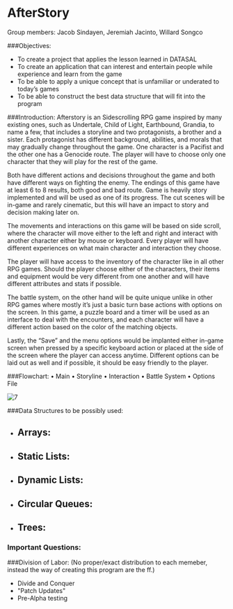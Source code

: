 # AfterStory

Group members: Jacob Sindayen, Jeremiah Jacinto, Willard Songco

###Objectives:

-	To create a project that applies the lesson learned in DATASAL
-	To create an application that can interest and entertain people while experience and learn from the game
-	To be able to apply a unique concept that is unfamiliar or underated to today’s games
-	To be able to construct the best data structure that will fit into the program


###Introduction:
Afterstory is an Sidescrolling RPG game inspired by many existing ones, such as Undertale, Child of Light, Earthbound, Grandia, to name a few, that includes a storyline and two protagonists, a brother and a sister. Each protagonist has different background, abilities, and morals that may gradually change throughout the game. One character is a Pacifist and the other one has a Genocide route. The player will have to choose only one character that they will play for the rest of the game.

Both have different actions and decisions throughout the game and both have different ways on fighting the enemy. The endings of this game have at least 6 to 8 results, both good and bad route. Game is heavily story implemented and will be used as one of its progress. The cut scenes will be in-game and rarely cinematic, but this will have an impact to story and decision making later on.

The movements and interactions on this game will be based on side scroll, where the character will move either to the left and right and interact with another character either by mouse or keyboard. Every player will have different experiences on what main character and interaction they choose.

The player will have access to the inventory of the character like in all other RPG games. Should the player choose either of the characters, their items and equipment would be very different from one another and will have different attributes and stats if possible.

The battle system, on the other hand will be quite unique unlike in other RPG games where mostly it’s just a basic turn base actions with options on the screen. In this game, a puzzle board and a timer will be used as an interface to deal with the encounters, and each character will have a different action based on the color of the matching objects.

Lastly, the “Save” and the menu options would be implanted either in-game screen when pressed by a specific keyboard action or placed at the side of the screen where the player can access anytime. Different options can be laid out as well and if possible, it should be easy friendly to the player.


###Flowchart:
•	Main
•	Storyline
•	Interaction
•	Battle System
•	Options File

![7]()


###Data Structures to be possibly used:
- Arrays:
  -
- Static Lists:
  - 
- Dynamic Lists:
  - 
- Circular Queues:
  - 
- Trees:
  - 

### Important Questions:


###Division of Labor:
(No proper/exact distribution to each memeber, instead the way of creating this program are the ff.)
- Divide and Conquer
- "Patch Updates"
- Pre-Alpha testing
